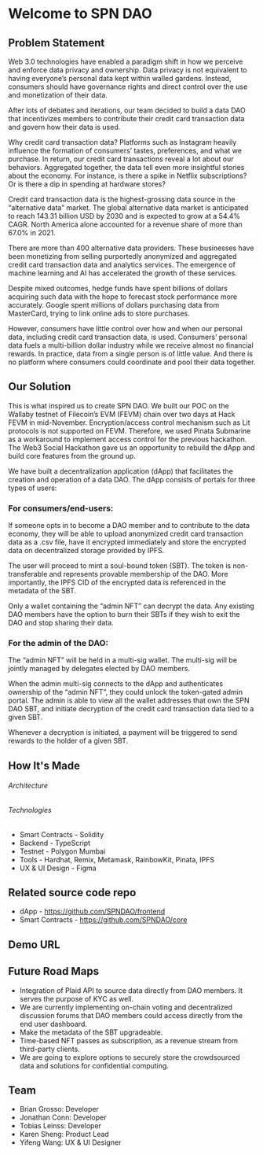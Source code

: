

# Welcome to SPN DAO


## Problem Statement

Web 3.0 technologies have enabled a paradigm shift in how we perceive and enforce data privacy and ownership. Data privacy is not equivalent to having everyone’s personal data kept within walled gardens. Instead, consumers should have governance rights and direct control over the use and monetization of their data. 

After lots of debates and iterations, our team decided to build a data DAO that incentivizes members to contribute their credit card transaction data and govern how their data is used.

Why credit card transaction data? Platforms such as Instagram heavily influence the formation of consumers’ tastes, preferences, and what we purchase. In return, our credit card transactions reveal a lot about our behaviors. Aggregated together, the data tell even more insightful stories about the economy. For instance, is there a spike in Netflix subscriptions? Or is there a dip in spending at hardware stores? 

Credit card transaction data is the highest-grossing data source in the “alternative data” market. The global alternative data market is anticipated to reach 143.31 billion USD by 2030 and is expected to grow at a 54.4% CAGR. North America alone accounted for a revenue share of more than 67.0% in 2021.

There are more than 400 alternative data providers. These businesses have been monetizing from selling purportedly anonymized and aggregated credit card transaction data and analytics services. The emergence of machine learning and AI has accelerated the growth of these services.

Despite mixed outcomes, hedge funds have spent billions of dollars acquiring such data with the hope to forecast stock performance more accurately. Google spent millions of dollars purchasing data from MasterCard, trying to link online ads to store purchases.

However, consumers have little control over how and when our personal data, including credit card transaction data, is used. Consumers’ personal data fuels a multi-billion dollar industry while we receive almost no financial rewards. In practice, data from a single person is of little value. And there is no platform where consumers could coordinate and pool their data together.




## Our Solution

This is what inspired us to create SPN DAO. We built our POC on the Wallaby testnet of Filecoin’s EVM (FEVM) chain over two days at Hack FEVM in mid-November. Encryption/access control mechanism such as Lit protocols is not supported on FEVM. Therefore, we used Pinata Submarine as a workaround to implement access control for the previous hackathon. The Web3 Social Hackathon gave us an opportunity to rebuild the dApp and build core features from the ground up. 

We have built a decentralization application (dApp) that facilitates the creation and operation of a data DAO. The dApp consists of portals for three types of users: 

### For consumers/end-users: 

If someone opts in to become a DAO member and to contribute to the data economy, they will be able to upload anonymized credit card transaction data as a .csv file, have it encrypted immediately and store the encrypted data on decentralized storage provided by IPFS.

The user will proceed to mint a soul-bound token (SBT). The token is non-transferable and represents provable membership of the DAO. More importantly, the IPFS CID of the encrypted data is referenced in the metadata of the SBT.

Only a wallet containing the “admin NFT” can decrypt the data. Any existing DAO members have the option to burn their SBTs if they wish to exit the DAO and stop sharing their data. 

### For the admin of the DAO:

The “admin NFT” will be held in a multi-sig wallet. The multi-sig will be jointly managed by delegates elected by DAO members.

When the admin multi-sig connects to the dApp and authenticates ownership of the “admin NFT”, they could unlock the token-gated admin portal. The admin is able to view all the wallet addresses that own the SPN DAO SBT, and initiate decryption of the credit card transaction data tied to a given SBT.

Whenever a decryption is initiated, a payment will be triggered to send rewards to the holder of a given SBT.


## How It's Made

###### Architecture

###### Technologies

- Smart Contracts - Solidity
- Backend - TypeScript
- Testnet - Polygon Mumbai
- Tools - Hardhat, Remix, Metamask, RainbowKit, Pinata, IPFS
- UX & UI Design - Figma

## Related source code repo

* dApp - https://github.com/SPNDAO/frontend
* Smart Contracts - https://github.com/SPNDAO/core

## Demo URL


##  Future Road Maps

- Integration of Plaid API to source data directly from DAO members. It serves the purpose of KYC as well. 
- We are currently implementing on-chain voting and decentralized discussion forums that DAO members could access directly from the end user dashboard. 
- Make the metadata of the SBT upgradeable. 
- Time-based NFT passes as subscription, as a revenue stream from third-party clients. 
- We are going to explore options to securely store the crowdsourced data and solutions for confidential computing. 


## Team

* Brian Grosso: Developer
* Jonathan Conn: Developer
* Tobias Leinss: Developer
* Karen Sheng: Product Lead
* Yifeng Wang: UX & UI Designer
